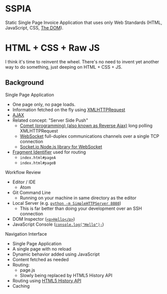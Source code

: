 # SSPIA
Static Single Page Invoice Application that uses only Web Standards (HTML, JavaScript, CSS, [The DOM](https://developer.mozilla.org/en-US/docs/Web/API/Document_Object_Model)).

# HTML + CSS + Raw JS

I think it's time to reinvent the wheel. There's no need to invent yet another way to do something, just deeping on HTML + CSS + JS.


## Background

Single Page Application

 * One page only, no page loads.
 * Information fetched on the fly using [XMLHTTPRequest](https://developer.mozilla.org/en-US/docs/Web/API/XMLHttpRequest)
 * [AJAX](http://en.wikipedia.org/wiki/Ajax_(programming))
 * Related concept: "Server Side Push"
   * [Comet (programming) (also known as Reverse Ajax)](http://en.wikipedia.org/wiki/Comet_(programming)) long polling XMLHTTPRequest
   * [WebSocket](http://en.wikipedia.org/wiki/WebSocket) full-duplex communications channels over a single TCP connection
   * [Socket.io Node.js library for WebSocket](http://socket.io/)
 * [Fragment Identifier](http://en.wikipedia.org/wiki/Fragment_identifier) used for routing
   * `index.html#pageA`
   * `index.html#pageB`

Workflow Review

 * Editor / IDE
   * Atom
 * Git Command Line
   * Running on your machine in same directory as the editor
 * Local Server (e.g. [`python -m SimpleHTTPServer 8080`](http://www.pythonforbeginners.com/modules-in-python/how-to-use-simplehttpserver/))
   * This is far better than doing your development over an SSH connection
 * DOM Inspector ([`<p>Hello</p>`](http://jsbin.com/nuduzahoga/1/edit))
 * JavaScript Console ([`console.log("Hello");`](http://jsbin.com/luxiqonefa/1/edit))


Navigation Interface

* Single Page Application
 * A single page with no reload
 * Dynamic behavior added using JavaScript
 * Content fetched as needed
 * Routing:
   * page.js
   * Slowly being replaced by HTML5 History API
 * Routing using [HTML5 History API](http://diveintohtml5.info/history.html)
 * Caching
